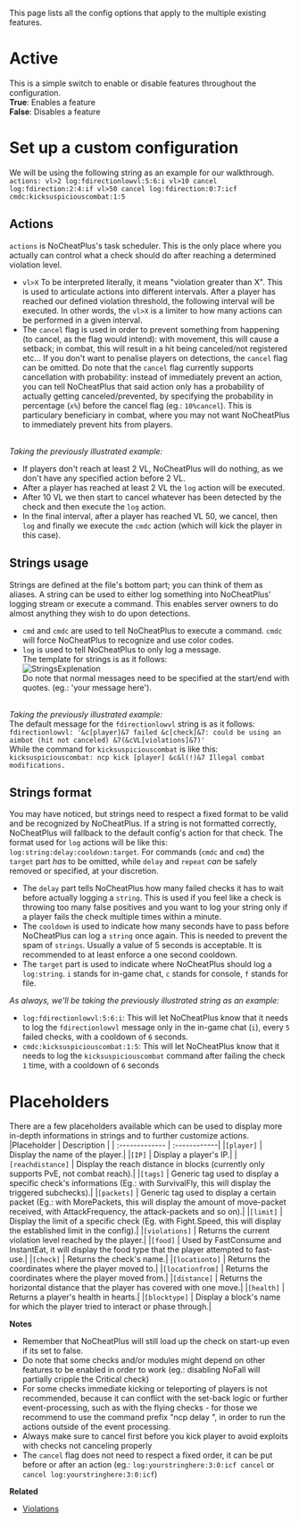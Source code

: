 This page lists all the config options that apply to the multiple existing features.  

# Active
This is a simple switch to enable or disable features throughout the configuration.  
**True**: Enables a feature  
**False**: Disables a feature 
 

# Set up a custom configuration
We will be using the following string as an example for our walkthrough.
<br>`actions: vl>2 log:fdirectionlowvl:5:6:i vl>10 cancel log:fdirection:2:4:if vl>50 cancel log:fdirection:0:7:icf cmdc:kicksuspiciouscombat:1:5`</br>

## Actions
`actions` is NoCheatPlus's task scheduler. This is the only place where you actually can control what a check should do after reaching a determined violation level.
* `vl>X` To be interpreted literally, it means "violation greater than X". This is used to articulate actions into different intervals. After a player has reached our defined violation threshold, the following interval will be executed. In other words, the `vl>X` is a limiter to how many actions can be performed in a given interval.
* The `cancel` flag is used in order to prevent something from happening (to cancel, as the flag would intend): with movement, this will cause a setback; in combat, this will result in a hit being canceled/not registered etc... If you don't want to penalise players on detections, the `cancel` flag can be omitted.
Do note that the `cancel` flag currently supports cancellation with probability: instead of immediately prevent an action, you can tell NoCheatPlus that said action only has a probability of actually getting canceled/prevented, by specifying the probability in percentage (`x%`) before the cancel flag (eg.: `10%cancel`).
This is particulary beneficiary in combat, where you may not want NoCheatPlus to immediately prevent hits from players.

<br>_Taking the previously illustrated example:_</br>
* If players don't reach at least 2 VL, NoCheatPlus will do nothing, as we don't have any specified action before 2 VL. 
* After a player has reached at least 2 VL the `log` action will be executed.
* After 10 VL we then start to cancel whatever has been detected by the check and then execute the `log` action.
* In the final interval, after a player has reached VL 50, we cancel, then `log` and finally we execute the `cmdc` action (which will kick the player in this case).

## Strings usage
Strings are defined at the file's bottom part; you can think of them as aliases.
A string can be used to either log something into NoCheatPlus' logging stream or execute a command. This enables server owners to do almost anything they wish to do upon detections.
* `cmd` and `cmdc` are used to tell NoCheatPlus to execute a command. `cmdc` will force NoCheatPlus to recognize and use color codes.
* `log` is used to tell NoCheatPlus to only log a message.
<br>The template for strings is as it follows:</br>
![StringsExplenation](https://github.com/Updated-NoCheatPlus/Docs/blob/master/Resources/StringsExplenation.gif)
<br>Do note that normal messages need to be specified at the start/end with quotes. (eg.: 'your message here').<br>

<br>_Taking the previously illustrated example:_</br>
The default message for the `fdirectionlowvl` string is as it follows:
<br>`fdirectionlowvl: '&c[player]&7 failed &c[check]&7: could be using an aimbot (hit not canceled) &7(&cVL[violations]&7)'`</br>
While the command for `kicksuspiciouscombat` is like this:
<br>`kicksuspiciouscombat: ncp kick [player] &c&l(!)&7 Illegal combat modifications.`</br>

## Strings format
You may have noticed, but strings need to respect a fixed format to be valid and be recognized by NoCheatPlus.
If a string is not formatted correctly, NoCheatPlus will fallback to the default config's action for that check.
The format used for `log` actions will be like this: `log:string:delay:cooldown:target`. For commands (`cmdc` and `cmd`) the `target` part _has_ to be omitted, while `delay` and `repeat` _can_ be safely removed or specified, at your discretion.
* The `delay` part tells NoCheatPlus how many failed checks it has to wait before actually logging a `string`. This is used if you feel like a check is throwing too many false positives and you want to log your string only if a player fails the check multiple times within a minute. 
* The `cooldown` is used to indicate how many seconds have to pass before NoCheatPlus can log a `string` once again. This is needed to prevent the spam of `strings`. Usually a value of 5 seconds is acceptable. It is recommended to at least enforce a one second cooldown.
* The `target` part is used to indicate where NoCheatPlus should log a `log:string`. `i` stands for in-game chat, `c` stands for console, `f` stands for file.

_As always, we'll be taking the previously illustrated string as an example:_
* `log:fdirectionlowvl:5:6:i`: This will let NoCheatPlus know that it needs to log the `fdirectionlowvl` message only in the in-game chat (`i`), every `5` failed checks, with a cooldown of `6` seconds.
* `cmdc:kicksuspiciouscombat:1:5`: This will let NoCheatPlus know that it needs to log the `kicksuspiciouscombat` command after failing the check `1` time, with a cooldown of `6` seconds


# Placeholders
There are a few placeholders available which can be used to display more in-depth informations in strings and to further customize actions.
|Placeholder     | Description  |
| :------------- | :------------|
|`[player]` | Display the name of the player.|
|`[IP]` | Display a player's IP.|
|`[reachdistance]` | Display the reach distance in blocks (currently only supports PvE, not combat reach).|
|`[tags]` | Generic tag used to display a specific check's informations (Eg.: with SurvivalFly, this will display the triggered subchecks).|
|`[packets]` | Generic tag used to display a certain packet (Eg.: with MorePackets, this will display the amount of move-packet received, with AttackFrequency, the attack-packets and so on).|
|`[limit]` | Display the limit of a specific check (Eg. with Fight.Speed, this will display the established limit in the config).|
|`[violations]` | Returns the current violation level reached by the player.|
|`[food]` | Used by FastConsume and InstantEat, it will display the food type that the player attempted to fast-use.|
|`[check]` | Returns the check's name.|
|`[locationto]` | Returns the coordinates where the player moved to.|
|`[locationfrom]` | Returns the coordinates where the player moved from.|
|`[distance]` | Returns the horizontal distance that the player has covered with one move.|
|`[health]` | Returns a player's health in hearts.|
|`[blocktype]` | Display a block's name for which the player tried to interact or phase through.|


**Notes**
* Remember that NoCheatPlus will still load up the check on start-up even if its set to false.  
* Do note that some checks and/or modules might depend on other features to be enabled in order to work (eg.: disabling NoFall will partially cripple the Critical check)
* For some checks immediate kicking or teleporting of players is not recommended, because it can conflict with the set-back logic or further event-processing, such as with the flying checks - for those we recommend to use the command prefix "ncp delay ", in order to run the actions outside of the event processing.
* Always make sure to cancel first before you kick player to avoid exploits with checks not canceling properly
* The `cancel` flag does not need to respect a fixed order, it can be put before or after an action (eg.: `log:yourstringhere:3:0:icf cancel` or `cancel log:yourstringhere:3:0:icf`)

**Related**
* [Violations](https://github.com/Updated-NoCheatPlus/Docs/blob/master/Others/Backgrounds.md#violations)
